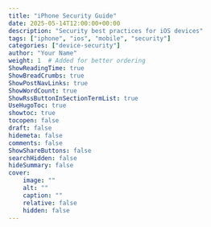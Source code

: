 ```yaml
---
title: "iPhone Security Guide"
date: 2025-05-14T12:00:00+00:00
description: "Security best practices for iOS devices"
tags: ["iphone", "ios", "mobile", "security"]
categories: ["device-security"]
author: "Your Name"
weight: 1  # Added for better ordering
ShowReadingTime: true
ShowBreadCrumbs: true
ShowPostNavLinks: true
ShowWordCount: true
ShowRssButtonInSectionTermList: true
UseHugoToc: true
showtoc: true
tocopen: false
draft: false
hidemeta: false
comments: false
ShowShareButtons: false
searchHidden: false
hideSummary: false
cover:
    image: ""
    alt: ""
    caption: ""
    relative: false
    hidden: false
---
```

